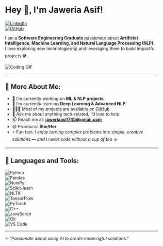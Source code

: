 # Hey 👋, I'm Jaweria Asif!  

[![LinkedIn](https://img.shields.io/badge/LinkedIn-Connect-blue)](https://www.linkedin.com/in/jaweria-asif-khan-55b931244/)  
[![GitHub](https://img.shields.io/badge/GitHub-Follow-black)](https://github.com/JaweriaAsif745)  

I am a **Software Engineering Graduate** passionate about **Artificial Intelligence, Machine Learning, and Natural Language Processing (NLP)**.  
I love exploring new technologies 💻 and leveraging them to build impactful projects 🛠️.  

![Coding GIF](https://media.giphy.com/media/qgQUggAC3Pfv687qPC/giphy.gif)  

---

## 🧐 More About Me:
- 🔭   I’m currently working on **ML & NLP projects**  
- 🌱   I’m currently learning **Deep Learning & Advanced NLP**  
- 👨🏻‍💻   Most of my projects are available on [GitHub](https://github.com/JaweriaAsif745)  
- 💬   Ask me about anything tech-related, I’d love to help  
- 📫   Reach me at: **jaweriaasif745@gmail.com**  
- 😄   Pronouns: **She/Her**  
- ⚡   Fun fact: *I enjoy turning complex problems into simple, creative solutions — and I never code without a cup of tea ☕*  

---

## 🔨 Languages and Tools:
![Python](https://img.shields.io/badge/Python-3776AB?logo=python&logoColor=white)  
![Pandas](https://img.shields.io/badge/Pandas-150458?logo=pandas&logoColor=white)  
![NumPy](https://img.shields.io/badge/NumPy-013243?logo=numpy&logoColor=white)  
![Scikit-learn](https://img.shields.io/badge/Scikit--learn-F7931E?logo=scikitlearn&logoColor=white)  
![NLTK](https://img.shields.io/badge/NLTK-85C1E9?logo=python&logoColor=white)  
![TensorFlow](https://img.shields.io/badge/TensorFlow-FF6F00?logo=tensorflow&logoColor=white)  
![PyTorch](https://img.shields.io/badge/PyTorch-EE4C2C?logo=pytorch&logoColor=white)  
![C++](https://img.shields.io/badge/C++-00599C?logo=cplusplus&logoColor=white)  
![JavaScript](https://img.shields.io/badge/JavaScript-F7DF1E?logo=javascript&logoColor=black)  
![Git](https://img.shields.io/badge/Git-F05032?logo=git&logoColor=white)  
![VS Code](https://img.shields.io/badge/VSCode-007ACC?logo=visual-studio-code&logoColor=white)  

---

⭐️ *“Passionate about using AI to create meaningful solutions.”*  
